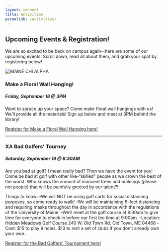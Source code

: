 ```yaml
---
layout: connect
title: Activities
permalink: /activities/
---
```


## Upcoming Events & Registration!

We are so excited to be back on campus again--here are some of our upcoming events! Scroll down, read all about them, and grab your spot by registering below!

<img src="{{ site.url }}/images/and-more.jpg" class="img-fluid" alt="MAINE CHI ALPHA">

### Make a Floral Wall Hanging!

##### Friday, September 18 @ 3PM

Want to spruce up your space? Come make floral wall hangings with us! We’ll provide all the materials! Sign up below and meet at 3PM behind the library!

[Register for Make a Floral Wall Hanging here!](https://forms.gle/yxo7t5bNE6rUxL6g7)

***

### XA Bad Golfers' Tourney

##### Saturday, September 19 @ 8:30AM

Are you bad at golf? I mean really bad? Then we have the event for you! Come be bad at golf with other like-“skilled” people as we crown the best of the worst. Who knows the amount of innocent trees and buildings (please not people) that will be painfully greeted by our talent?! 

Things to know:
-We will NOT be using golf carts for social distancing purposes, so come ready to walk!
-We will be maintaining 6-feet distancing  and requiring masks throughout the day in accordance with the regulations of the University of Maine. 
-We’ll meet at the golf course at 8:30am to give time for everyone to check in before our first tee time at 9:00am.
-Location: 
Hidden Meadows Golf Course
240 W. Old Town Rd. 
Old Town, ME 04468
-Cost: $15 to play 9 holes. $13 to rent a set of clubs if you don’t already own your own. 

[Register for the Bad Golfers' Tournament here!](https://forms.gle/UMuvGGvnBd69uygS8)

